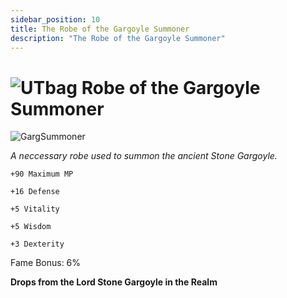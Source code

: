 ```yaml
---
sidebar_position: 10
title: The Robe of the Gargoyle Summoner
description: "The Robe of the Gargoyle Summoner"
---
```


# ![UTbag](https://cdn.discordapp.com/attachments/1107378591026655272/1107460067399315627/adf.png) Robe of the Gargoyle Summoner

![GargSummoner](https://cdn.discordapp.com/attachments/1187552567295758487/1188230925578932274/Robe_of_the_Gargoyle_Summoner.png?ex=6599c548&is=65875048&hm=88a140058f7793f28556ccc3a62155cea37318e50f1329b79e76bae74fe5548a&)

<i>A neccessary robe used to summon the ancient Stone Gargoyle.</i>

    +90 Maximum MP
    
    +16 Defense
    
    +5 Vitality
    
    +5 Wisdom
    
    +3 Dexterity
    
Fame Bonus: 6%

**Drops from the Lord Stone Gargoyle in the Realm**
